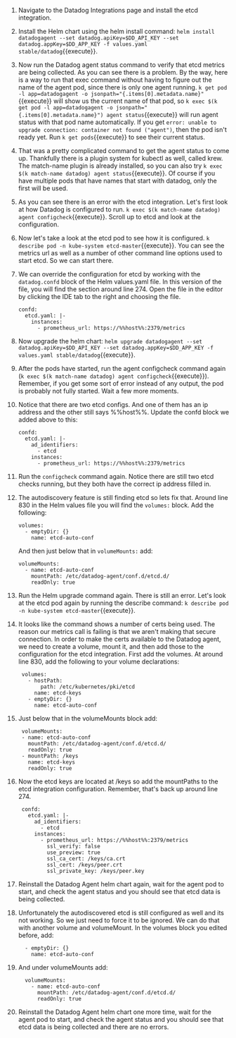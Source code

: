 1. Navigate to the Datadog Integrations page and install the etcd integration.
1. Install the Helm chart using the helm install command: `helm install datadogagent --set datadog.apiKey=$DD_API_KEY --set datadog.appKey=$DD_APP_KEY -f values.yaml stable/datadog`{{execute}}.
1. Now run the Datadog agent status command to verify that etcd metrics are being collected. As you can see there is a problem. By the way, here is a way to run that exec command without having to figure out the name of the agent pod, since there is only one agent running. `k get pod -l app=datadogagent -o jsonpath="{.items[0].metadata.name}"`{{execute}} will show us the current name of that pod, so `k exec $(k get pod -l app=datadogagent -o jsonpath="{.items[0].metadata.name}") agent status`{{execute}} will run agent status with that pod name automatically.  If you get `error: unable to upgrade connection: container not found ("agent")`, then the pod isn't ready yet. Run `k get pods`{{execute}} to see their current status.
1. That was a pretty complicated command to get the agent status to come up. Thankfully there is a plugin system for kubectl as well, called krew. The match-name plugin is already installed, so you can also try `k exec $(k match-name datadog) agent status`{{execute}}. Of course if you have multiple pods that have names that start with datadog, only the first will be used.  
1. As you can see there is an error with the etcd integration. Let's first look at how Datadog is configured to run. `k exec $(k match-name datadog) agent configcheck`{{execute}}. Scroll up to etcd and look at the configuration.
1. Now let's take a look at the etcd pod to see how it is configured. `k describe pod -n kube-system etcd-master`{{execute}}. You can see the metrics url as well as a number of other command line options used to start etcd. So we can start there. 
1. We can override the configuration for etcd by working with the `datadog.confd` block of the Helm values.yaml file. In this version of the file, you will find the section around line 274. Open the file in the editor by clicking the IDE tab to the right and choosing the file. 

       confd:
         etcd.yaml: |-
           instances:
             - prometheus_url: https://%%host%%:2379/metrics

1. Now upgrade the helm chart: `helm upgrade datadogagent --set datadog.apiKey=$DD_API_KEY --set datadog.appKey=$DD_APP_KEY -f values.yaml stable/datadog`{{execute}}.
1. After the pods have started, run the agent configcheck command again (`k exec $(k match-name datadog) agent configcheck`{{execute}}). Remember, if you get some sort of error instead of any output, the pod is probably not fully started. Wait a few more moments. 
1. Notice that there are two etcd configs. And one of them has an ip address and the other still says %%host%%. Update the confd block we added above to this:

       confd:
         etcd.yaml: |-
           ad_identifiers:
             - etcd
           instances:
             - prometheus_url: https://%%host%%:2379/metrics

1. Run the `configcheck` command again. Notice there are still two etcd checks running, but they both have the correct ip address filled in. 
1. The autodiscovery feature is still finding etcd so lets fix that. Around line 830 in the Helm values file you will find the `volumes:` block. Add the following:

       volumes:
         - emptyDir: {}
           name: etcd-auto-conf
   
   And then just below that in `volumeMounts:` add:

       volumeMounts:
         - name: etcd-auto-conf
           mountPath: /etc/datadog-agent/conf.d/etcd.d/
           readOnly: true

1. Run the Helm upgrade command again. 
There is still an error. Let's look at the etcd pod again by running the describe command: `k describe pod -n kube-system etcd-master`{{execute}}. 
1. It looks like the command shows a number of certs being used. The reason our metrics call is failing is that we aren't making that secure connection. In order to make the certs available to the Datadog agent, we need to create a volume, mount it, and then add those to the configuration for the etcd integration. First add the volumes. At around line 830, add the following to your volume declarations:

        volumes:
          - hostPath:
              path: /etc/kubernetes/pki/etcd
            name: etcd-keys
          - emptyDir: {}
            name: etcd-auto-conf

1. Just below that in the volumeMounts block add: 

        volumeMounts:
        - name: etcd-auto-conf
          mountPath: /etc/datadog-agent/conf.d/etcd.d/
          readOnly: true
        - mountPath: /keys
          name: etcd-keys
          readOnly: true


1. Now the etcd keys are located at /keys so add the mountPaths to the etcd integration configuration. Remember, that's back up around line 274.

        confd:
          etcd.yaml: |-
            ad_identifiers:
              - etcd
            instances:
              - prometheus_url: https://%%host%%:2379/metrics
                ssl_verify: false
                use_preview: true
                ssl_ca_cert: /keys/ca.crt
                ssl_cert: /keys/peer.crt
                ssl_private_key: /keys/peer.key

1. Reinstall the Datadog Agent helm chart again, wait for the agent pod to start, and check the agent status and you should see that etcd data is being collected. 
1. Unfortunately the autodiscovered etcd is still configured as well and its not working. So we just need to force it to be ignored. We can do that with another volume and volumeMount. In the volumes block you edited before, add:

         - emptyDir: {}
           name: etcd-auto-conf

1. And under volumeMounts add:

         volumeMounts:
           - name: etcd-auto-conf
             mountPath: /etc/datadog-agent/conf.d/etcd.d/
             readOnly: true

1. Reinstall the Datadog Agent helm chart one more time, wait for the agent pod to start, and check the agent status and you should see that etcd data is being collected and there are no errors.
